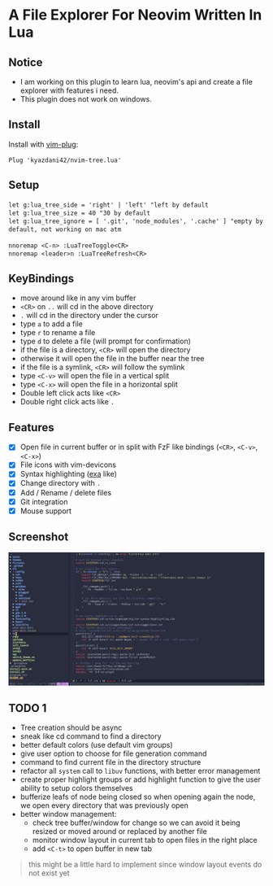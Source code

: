 # A File Explorer For Neovim Written In Lua

## Notice

- I am working on this plugin to learn lua, neovim's api and create a file explorer with features i need.
- This plugin does not work on windows.

## Install

Install with [vim-plug](https://github.com/junegunn/vim-plug):
```vim
Plug 'kyazdani42/nvim-tree.lua'
```

## Setup

```vim
let g:lua_tree_side = 'right' | 'left' "left by default
let g:lua_tree_size = 40 "30 by default
let g:lua_tree_ignore = [ '.git', 'node_modules', '.cache' ] "empty by default, not working on mac atm

nnoremap <C-n> :LuaTreeToggle<CR>
nnoremap <leader>n :LuaTreeRefresh<CR>
```

## KeyBindings

- move around like in any vim buffer
- `<CR>` on `..` will cd in the above directory
- `.` will cd in the directory under the cursor
- type `a` to add a file
- type `r` to rename a file
- type `d` to delete a file (will prompt for confirmation)
- if the file is a directory, `<CR>` will open the directory
- otherwise it will open the file in the buffer near the tree
- if the file is a symlink, `<CR>` will follow the symlink
- type `<C-v>` will open the file in a vertical split
- type `<C-x>` will open the file in a horizontal split
- Double left click acts like `<CR>`
- Double right click acts like `.`

## Features
- [x] Open file in current buffer or in split with FzF like bindings (`<CR>`, `<C-v>`, `<C-x>`)
- [x] File icons with vim-devicons
- [x] Syntax highlighting ([exa](https://github.com/ogham/exa) like)
- [x] Change directory with `.`
- [x] Add / Rename / delete files
- [x] Git integration
- [x] Mouse support

## Screenshot

![alt text](.github/screenshot.png?raw=true "file explorer")

## TODO 1
- Tree creation should be async
- sneak like cd command to find a directory
- better default colors (use default vim groups)
- give user option to choose for file generation command
- command to find current file in the directory structure
- refactor all `system` call to `libuv` functions, with better error management
- create proper highlight groups or add highlight function to give the user ability to setup colors themselves
- bufferize leafs of node being closed so when opening again the node, we open every directory that was previously open
- better window management: 
  - check tree buffer/window for change so we can avoid it being resized or moved around or replaced by another file
  - monitor window layout in current tab to open files in the right place
  - add `<C-t>` to open buffer in new tab
> this might be a little hard to implement since window layout events do not exist yet

